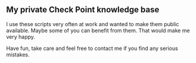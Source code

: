 ## My private Check Point knowledge base ##
I use these scripts very often at work and wanted to make them public available. Maybe some of you can benefit from them. 
That would make me very happy. 

Have fun, take care and feel free to contact me if you find any serious mistakes.
